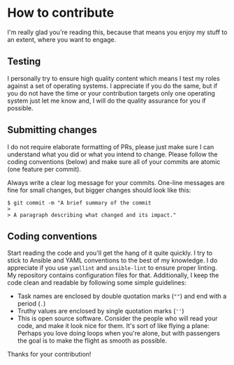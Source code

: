 # How to contribute

I'm really glad you're reading this, because that means you enjoy my stuff to an extent, where you want to engage.

## Testing

I personally try to ensure high quality content which means I test my roles against a set of operating systems. I appreciate if you do the same, but if you do not have the time or your contribution targets only one operating system just let me know and, I will do the quality assurance for you if possible.

## Submitting changes

I do not require elaborate formatting of PRs, please just make sure I can understand what you did or what you intend to change. Please follow the coding conventions (below) and make sure all of your commits are atomic (one feature per commit).

Always write a clear log message for your commits. One-line messages are fine for small changes, but bigger changes should look like this:

    $ git commit -m "A brief summary of the commit
    >
    > A paragraph describing what changed and its impact."

## Coding conventions

Start reading the code and you'll get the hang of it quite quickly.
I try to stick to Ansible and YAML conventions to the best of my knowledge.
I do appreciate if you use `yamllint` and `ansible-lint` to ensure proper linting. My repository contains configuration files for that.
Additionally, I keep the code clean and readable by following some simple guidelines:

  * Task names are enclosed by double quotation marks (`""`) and end with a period (`.`)
  * Truthy values are enclosed by single quotation marks (`''`)
  * This is open source software. Consider the people who will read your code, and make it look nice for them. It's sort of like flying a plane: Perhaps you love doing loops when you're alone, but with passengers the goal is to make the flight as smooth as possible.

Thanks for your contribution!
